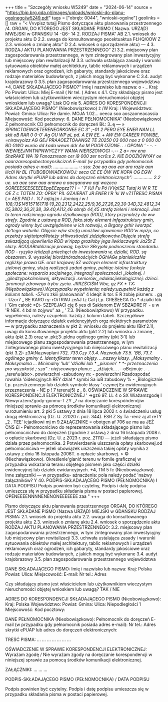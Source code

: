 +++
title = "Szczegóły wniosku W5249"
date = "2024-06-14"
source = "https://bip.brg.gda.pl/images/uploads/wnioski-do-planu-ogolnego/w5249.pdf"
tags = ["obręb: 0044", "wnioski-ogolne"]
geolinks = []
raw = "< Vvvpisz tutajj Pismo dotyczące aktu planowania przestrzennego /4. ORGAN, DO KTÓREGO JEST SKŁADANE PISMO  ( Nazwa. URZĄD) MWEJSKI w GPANSKU 14 -Q6- 14  2. RODZAJ PISMA”  AB 2.1. wniosek do projektu aktu D 2.2. uwaga do konsultowanego pecektuaktua FŁHQ/0OW Z 2.3. wniosek o zmianę aktu” D 2.4. wniosek o sporządzenie aktu) — 4 3. RODZAJ AKTU PLANOWANIA PRZESTRZENNEGO” ZI 3.2. miejscowy plan zagospodarowania przestrzennego, w tym zintegrowany plan inwestycyjny lub miejscowy plan rewitalizacji M 3.3. uchwała ustalająca zasady i warunki sytuowania obiektów małej architektury, tablic reklamowych i urządzeń reklamowych oraz ogrodzeń, ich gabaryty, standardy jakościowe oraz rodzaje materiałów budowłanych, z jakich mogą być wykonane C 3.4. audyt krajobrazowy 0 3.5. płan zagospodarowania przestrzennego województwa *4, DANE SKŁADAJĄCEGO PISMO?” Imię i nazwisko lub nazwa: o - _ Kraj: Po Powiat: Ulica: Miej E-mail ( Nr tel. ( Adres s 4.1. Czy składający pismo jest właścicielem lub użytkownikiem wieczystym nieruchomości objętej wnioskiem lub uwagą? Ltak DQ nie 5. ADRES DO KORESPONDENCJI SKŁADAJĄCEGO PISMO” (Nieobowiązkowo) ż /W Kraj: i Województwo: Powiat: Gmina: Ulica: Ne damie. MOJA 1.02... oeeca soo aoszaoneacassia Miejscowość: Kod pocztowy: 6. DANE PEŁNOMOCNIKA” (Nieobowiązkowo) Z pełnomocnik CD pełnomocnik do doręczeń BŁ: 3..ę — *» SPRNCTOEINOETERENEORKONEE EC 3” ;-01 2 PERO EYE ENER NAN LL skit oB RAR 0  0-0' Ag OU WP pL pd. A EW EE. + AW EW CAREER POWIBE, =nirawyoizz AG GEJ PRAAOEZTOAANGZ TE 20250 03 000 noe z 0 000 00 BD GWO wuróo dd Łada wewn ddr Aa M POOR OZONE. . :  OPONA ' - -.  -WEWIEEJNNTNPNWYCZYY WANA NIERSZOWOGI -.-- 2 a= nw ena ShzRAKE WA 19 Fanozzresan cer i9 000 zer ncr0:s 2. KIE DOOŻIÓWYAY oe oaanzaresopobectonynsikciznA E-mail (w przypadku gdy pełnomocnik posiada adres e-mail): ....................-: sss: 2ae aa aoa ear ara razie aan iiic0i Nr BL (TUBOBOWIAEKOWOJ: seca CE EE ÓW WE KOPA OG EGW Adres skrytki ePUAP lub adres do doręczeń elektronicznych”: ............... 2.2 ue. ua aae saw aaa anawa a aaeganawa agi wazeca SOREEESEESEEEEEppEEzppzz?? i = ' 7 (U) Fu Pó iVVpISZ Tutaj ki W R TE OE Z c TOTEN ZO: OPEK' PIL GZAIERAT JR ENER I'R 'ki W v7.1TRESĆ PISMA L= AES PAD I . %7 iajtiążn i Jomiaą i w I 108;13$145157161718:19,20,2312,2422,25/9,36,27,26,29,30:34D,32.4812,3405,3802,36,31,38, 39.40,A112,46 obręb 44,45 strefą zieleni i rekreacji. Jest to teren rodzinnego ogrodu działkowego (ROD), który przynależy do ww strefy. Zgodnie z ustawą.a ROD, fako.stały element infęastruktury gmin, ogrody winny być uwzględniene w ich rozwoju, a Brgany grhir iworzpć dó'tego watuńki. Objęcie w/w strefą umożliwi ujawnienie RÓD'w mpźp, co przełoży sięttatpraWateży sHłwosttodzii zidziąłkowców.*Objęcie strefą zekazdjącą ujawńieńia ROD w'ripzp groziłoby jega ilwkiaczwgrk Ja25t Z słazy. ROD)ABtablizacja prawag, będzie SBryjała podnoszeniu standardu. ROD - ryzyko ieiidzaji zniechęci do inwestowania w, dzialki, ROD. są obszarem. 9. wysokiej bioróżnóradnościyich OGhiAGe planiskiczNa regliżkje prawa UE. oraz krajowej SZ ważnym element infrastruktury zielonej gminy, służą realizacji zadań gminy, pelńiąc istotne funkcje społeczne: wsparcia socjalnego, integracji społeczności „lokalnej. i „giledzypokcleniowej, aktywizacji .seniorów,„edukacjiekołogjcznej: dzieci. 'promocji zdrowego trybu zycia. JRRZŚCIŚM Vibe, gz FX * TX: (Nięobowiązkowo).W.przypadku wypełnienia; należy:uzupełnić każdą z kolumn tabeli*. -57*«rx zkiii planowania” 4 ldeqit ik tor. E R zobię pismem: . gą - Użor7 „ BE KARO ry: rOiTRWJ zeAJ tz Cal j Lp.  GREŚEEGA Go  * dzialki lób i 'Gim całość *£t- SZEPEJACI cję 6 yes di Sakienom   EW SBZADRE R' - u w 'R NEK. 4 bd m zojywu” aa „ ' 7.3. (Nieobowiązkowo) W przypadku. wypełnienia, należy uzupełnić. każdą z kolumn tabeli. Szczegółowe informacje dotyczące działek ewidencyjńych orgz niektórych parametrów — w przypadku zaznaczenia w pkt 2:  wniosku do projektu aktu (Bkt'2.1), uwagi do konsultowanego projektu aktu (pkt 2.2) lub wniosku a zmianę , aktu (pkt 2.3) oraz w .pkt;3:.pldnu ogólnego gminy (pkt 3:1) lub miejscowego planu zagospodarowania przestrzennego, w iym żintegrowańego planu iiwestycyjnego lub ńiiejscówego planu rewitalizacji (pkt 3.2): z3AtNazwaplani 732.  _733.Czy  7.3.4. Nazwalub 73.5. 'BB,  73.7. ogólnego gminy  ć. Identyfikator teren objęty. ...nazwy klasy.  „Maksymalny . Maksymalna ... Minimalny 'lub' 'dźiałki lob * „pismem' * *- przeznaczenia pro wyzakość ; sza” : niejscowego planu:_: „ „dźiajek... .--oBejmuje .- . „tereńu(abo>. powierzchni  -zabudowy m:  - powierzchni  Rzadospodać rowahia  'óidencyjnych REY dział  * symbi Sa iuB zabudowy % -  „Biologicznie Lp.  przestrzennego lub działek  symbole kłasy ' czymej Ea ewidencyjnych  przeznaczenia - NE p ! 7 terenuj5) z , 8. OŚWIADCZENIE W SPRAWIE KORESPONDENCJI ELEKTRONICZNEJ ' ->gz6 97. LL 4 o SX Wiażamzgodę I NiewyrażemZgody-gonmu-T ZY „7 na doręczanie korespóńdenćjiw riniejszej sprawie-za pómocą środków komunikacji elektronicznej w.rozumieniu art. 2 pki 5 ustawy z dnia 18 lipca 2002 r. o świadczeniu usług drogą elektroniczną (Dz. U. z2020 r. poz. 344). ESR Z Sy Ta -renz aj at reTY „2 . TEE' iejadikowi mj m 9.ZAŁĄCZNIKE =   obotgen af 706 ae ma aa JEŻ CNS £i - Pełnomocniciwo do reprezentowania składającego pismo lub pełnomocnictwo do doręczeń (zgodnie z ustawą z dnia 16 listopada 2008 r. o opłacie skarbowej (Dz. U. z 2023 r. poz..2111)) — jeżeli składający pismo działa przez pełnomocnika. 2 Potwierdzenie uiszczenia opłaty skarbowej.od pełnomocniciwa — jeżeli obowiązek uiszczenia takiej opłaty wynika z ustawy z dnia 16 listopada 2006T. o opłacie skarbowej. >  © (Niechawiązkowo). Określenle'gianić terenu w fomiie graficznej w przypadku wskazania teranu objętego pismem jako części działki ewidencyjnej lub działek ewidancyjnych. +4, TM 5 fc (Nieobowiązkowo). Inne załączniki — w  przypadku- ażnacżenia: pola należy podać 'nażwy załączników? Y 40. PODPIS-SKŁADAJĄCEGO PISMO (PEŁNOMOCNIKA) ł DATA PODPISU Podpis powinien być czytelny, Podpis i datę podpisu umieszcza słę w przypadku składania pisma w postaci papierowej. OPENEEEENNNNENENONEEEEEEE zaa "
+++

Pismo dotyczące aktu planowania przestrzennego
ORGAN, DO KTÓREGO JEST SKŁADANE PISMO (Nazwa URZĄD) MIEJSKI w GDAŃSKU
RODZAJ PISMA:
2.1. wniosek do projektu aktu
2.2. uwaga do konsultowanego projektu aktu
2.3. wniosek o zmianę aktu
2.4. wniosek o sporządzenie aktu
RODZAJ AKTU PLANOWANIA PRZESTRZENNEGO:
3.2. miejscowy plan zagospodarowania przestrzennego, w tym zintegrowany plan inwestycyjny lub miejscowy plan rewitalizacji
3.3. uchwała ustalająca zasady i warunki sytuowania obiektów małej architektury, tablic reklamowych i urządzeń reklamowych oraz ogrodzeń, ich gabaryty, standardy jakościowe oraz rodzaje materiałów budowlanych, z jakich mogą być wykonane
3.4. audyt krajobrazowy
3.5. plan zagospodarowania przestrzennego województwa

DANE SKŁADAJĄCEGO PISMO:
Imię i nazwisko lub nazwa:
Kraj: Polska
Powiat:
Ulica:
Miejscowość:
E-mail:
Nr tel.:
Adres

Czy składający pismo jest właścicielem lub użytkownikiem wieczystym nieruchomości objętej wnioskiem lub uwagą? TAK / NIE

ADRES DO KORESPONDENCJI SKŁADAJĄCEGO PISMO (Nieobowiązkowo):
Kraj: Polska
Województwo:
Powiat:
Gmina:
Ulica: Niepodległości 1
Miejscowość:
Kod pocztowy:

DANE PEŁNOMOCNIKA (Nieobowiązkowo):
Pełnomocnik do doręczeń
E-mail (w przypadku gdy pełnomocnik posiada adres e-mail):
Nr tel.:
Adres skrytki ePUAP lub adres do doręczeń elektronicznych:

TREŚĆ PISMA: ...
...
...
...
...
...
...

OŚWIADCZENIE W SPRAWIE KORESPONDENCJI ELEKTRONICZNEJ:
Wyrażam zgodę / Nie wyrażam zgody na doręczanie korespondencji w niniejszej sprawie za pomocą środków komunikacji elektronicznej.

ZAŁĄCZNIKI: ...
...
...

PODPIS-SKŁADAJĄCEGO PISMO (PEŁNOMOCNIKA) / DATA PODPISU

Podpis powinien być czytelny. Podpis i datę podpisu umieszcza się w przypadku składania pisma w postaci papierowej.


